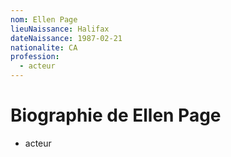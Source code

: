 ```yaml
---
nom: Ellen Page
lieuNaissance: Halifax
dateNaissance: 1987-02-21
nationalite: CA
profession:
  - acteur
---
```


# Biographie de Ellen Page

- acteur
